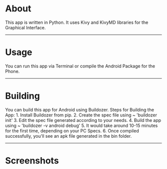 # About
This app is written in Python. 
It uses Kivy and KivyMD libraries for the Graphical Interface.

---

# Usage
You can run this app via Terminal or compile the Android Package for the Phone.

---
 
# Building
You can build this app for Android using Buildozer.
Steps for Building the App:
    1. Install Buildozer from pip.
    2. Create the spec file using ~ 'buildozer init'
    3. Edit the spec file generated according to your needs.
    4. Build the app using ~ 'buildozer -v android debug'
    5. It would take around 10-15 minutes for the first time, depending on your PC Specs.
    6. Once compiled successfully, you'll see an apk file generated in the bin folder. 

---
# Screenshots
